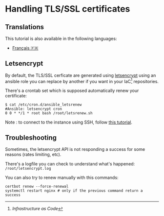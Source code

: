 # Handling TLS/SSL certificates

## Translations

This tutorial is also available in the following languages:
* [Français 🇫🇷](./translations/fr/tls.md)

## Letsencrypt

By default, the TLS/SSL cerficate are generated using [letsencrypt](https://letsencrypt.org/) using an ansible role you can replace by another if you want in your IaC[^1] repositories.

There's a crontab set which is supposed automatically renew your certificate:

```shell
$ cat /etc/cron.d/ansible_letsrenew 
#Ansible: letsencrypt cron
0 0 * */1 * root bash /root/letsrenew.sh
```

Note : to connect to the instance using SSH, follow [this tutorial](./ssh.md).

[^1]: _Infrastructure as Code_

## Troubleshooting

Sometimes, the letsencrypt API is not responding a success for some reasons (rates limiting, etc).

There's a logfile you can check to understand what's happened: `/root/letsencrypt.log`

You can also try to renew manually with this commands:

```shell
certbot renew --force-renewal
systemctl restart nginx # only if the previous command return a success
```
